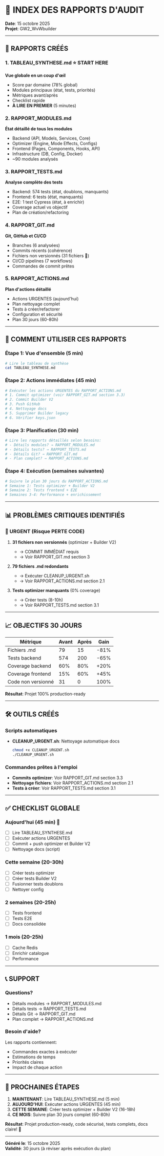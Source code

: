 # 📑 INDEX DES RAPPORTS D'AUDIT

**Date**: 15 octobre 2025  
**Projet**: GW2_WvWbuilder

---

## 🎯 RAPPORTS CRÉÉS

### 1. **TABLEAU_SYNTHESE.md** ⭐ START HERE
**Vue globale en un coup d'œil**
- Score par domaine (78% global)
- Modules principaux (état, tests, priorités)
- Métriques avant/après
- Checklist rapide
- **À LIRE EN PREMIER** (5 minutes)

### 2. **RAPPORT_MODULES.md**
**État détaillé de tous les modules**
- Backend (API, Models, Services, Core)
- Optimizer (Engine, Mode Effects, Configs)
- Frontend (Pages, Components, Hooks, API)
- Infrastructure (DB, Config, Docker)
- ~90 modules analysés

### 3. **RAPPORT_TESTS.md**
**Analyse complète des tests**
- Backend: 574 tests (état, doublons, manquants)
- Frontend: 6 tests (état, manquants)
- E2E: 1 test Cypress (état, à enrichir)
- Coverage actuel vs objectif
- Plan de création/refactoring

### 4. **RAPPORT_GIT.md**
**Git, GitHub et CI/CD**
- Branches (6 analysées)
- Commits récents (cohérence)
- Fichiers non versionnés (31 fichiers 🔴)
- CI/CD pipelines (7 workflows)
- Commandes de commit prêtes

### 5. **RAPPORT_ACTIONS.md**
**Plan d'actions détaillé**
- Actions URGENTES (aujourd'hui)
- Plan nettoyage complet
- Tests à créer/refactorer
- Configuration et sécurité
- Plan 30 jours (60-80h)

---

## 🚀 COMMENT UTILISER CES RAPPORTS

### Étape 1: Vue d'ensemble (5 min)
```bash
# Lire le tableau de synthèse
cat TABLEAU_SYNTHESE.md
```

### Étape 2: Actions immédiates (45 min)
```bash
# Exécuter les actions URGENTES du RAPPORT_ACTIONS.md
# 1. Commit optimizer (voir RAPPORT_GIT.md section 3.3)
# 2. Commit Builder V2
# 3. Push GitHub
# 4. Nettoyage docs
# 5. Supprimer Builder legacy
# 6. Vérifier keys.json
```

### Étape 3: Planification (30 min)
```bash
# Lire les rapports détaillés selon besoins:
# - Détails modules? → RAPPORT_MODULES.md
# - Détails tests? → RAPPORT_TESTS.md
# - Détails Git? → RAPPORT_GIT.md
# - Plan complet? → RAPPORT_ACTIONS.md
```

### Étape 4: Exécution (semaines suivantes)
```bash
# Suivre le plan 30 jours du RAPPORT_ACTIONS.md
# Semaine 1: Tests optimizer + Builder V2
# Semaine 2: Tests frontend + E2E
# Semaines 3-4: Performance + enrichissement
```

---

## 📊 PROBLÈMES CRITIQUES IDENTIFIÉS

### 🔴 URGENT (Risque PERTE CODE)
1. **31 fichiers non versionnés** (optimizer + Builder V2)
   - → COMMIT IMMÉDIAT requis
   - → Voir RAPPORT_GIT.md section 3

2. **79 fichiers .md redondants**
   - → Exécuter CLEANUP_URGENT.sh
   - → Voir RAPPORT_ACTIONS.md section 2.1

3. **Tests optimizer manquants** (0% coverage)
   - → Créer tests (8-10h)
   - → Voir RAPPORT_TESTS.md section 3.1

---

## 📈 OBJECTIFS 30 JOURS

| Métrique | Avant | Après | Gain |
|----------|-------|-------|------|
| Fichiers .md | 79 | 15 | -81% |
| Tests backend | 574 | 200 | -65% |
| Coverage backend | 60% | 80% | +20% |
| Coverage frontend | 15% | 60% | +45% |
| Code non versionné | 31 | 0 | 100% |

**Résultat**: Projet 100% production-ready

---

## 🛠️ OUTILS CRÉÉS

### Scripts automatiques
- **CLEANUP_URGENT.sh**: Nettoyage automatique docs
  ```bash
  chmod +x CLEANUP_URGENT.sh
  ./CLEANUP_URGENT.sh
  ```

### Commandes prêtes à l'emploi
- **Commits optimizer**: Voir RAPPORT_GIT.md section 3.3
- **Nettoyage fichiers**: Voir RAPPORT_ACTIONS.md section 2.1
- **Tests à créer**: Voir RAPPORT_TESTS.md section 3.1

---

## ✅ CHECKLIST GLOBALE

### Aujourd'hui (45 min) 🔴
- [ ] Lire TABLEAU_SYNTHESE.md
- [ ] Exécuter actions URGENTES
- [ ] Commit + push optimizer et Builder V2
- [ ] Nettoyage docs (script)

### Cette semaine (20-30h)
- [ ] Créer tests optimizer
- [ ] Créer tests Builder V2
- [ ] Fusionner tests doublons
- [ ] Nettoyer config

### 2 semaines (20-25h)
- [ ] Tests frontend
- [ ] Tests E2E
- [ ] Docs consolidée

### 1 mois (20-25h)
- [ ] Cache Redis
- [ ] Enrichir catalogue
- [ ] Performance

---

## 📞 SUPPORT

### Questions?
- Détails modules → RAPPORT_MODULES.md
- Détails tests → RAPPORT_TESTS.md
- Détails Git → RAPPORT_GIT.md
- Plan complet → RAPPORT_ACTIONS.md

### Besoin d'aide?
Les rapports contiennent:
- Commandes exactes à exécuter
- Estimations de temps
- Priorités claires
- Impact de chaque action

---

## 🎯 PROCHAINES ÉTAPES

1. **MAINTENANT**: Lire TABLEAU_SYNTHESE.md (5 min)
2. **AUJOURD'HUI**: Exécuter actions URGENTES (45 min)
3. **CETTE SEMAINE**: Créer tests optimizer + Builder V2 (16-18h)
4. **CE MOIS**: Suivre plan 30 jours complet (60-80h)

**Résultat**: Projet production-ready, code sécurisé, tests complets, docs claire! 🚀

---

**Généré le**: 15 octobre 2025  
**Validité**: 30 jours (à réviser après exécution du plan)

